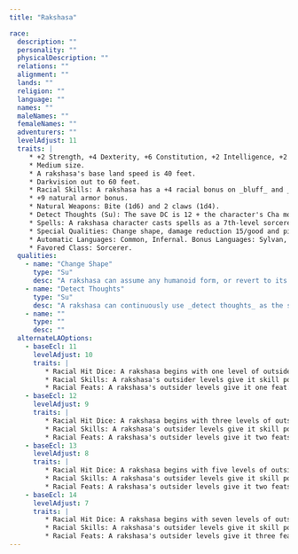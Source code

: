 ```yaml
---
title: "Rakshasa"

race:
  description: ""
  personality: ""
  physicalDescription: ""
  relations: ""
  alignment: ""
  lands: ""
  religion: ""
  language: ""
  names: ""
  maleNames: ""
  femaleNames: ""
  adventurers: ""
  levelAdjust: 11
  traits: |
     * +2 Strength, +4 Dexterity, +6 Constitution, +2 Intelligence, +2 Wisdom, +6 Charisma.
     * Medium size.
     * A rakshasa's base land speed is 40 feet.
     * Darkvision out to 60 feet.
     * Racial Skills: A rakshasa has a +4 racial bonus on _bluff_ and _disguise_ checks, and it can gain further bonuses by using change shape (+10 on _disguise_ checks) and _detect thoughts_ (+4 on _bluff_ and _disguise_ checks).
     * +9 natural armor bonus.
     * Natural Weapons: Bite (1d6) and 2 claws (1d4).
     * Detect Thoughts (Su): The save DC is 12 + the character's Cha modifier.
     * Spells: A rakshasa character casts spells as a 7th-level sorcerer. If the character takes additional levels of sorcerer, these levels stack with the rakshasa's base spellcasting ability for spells known, spells per day, and other effects dependent on caster level. A rakshasa character likewise uses the sum of its racial spellcasting levels and class levels to determine the abilities of its familiar.
     * Special Qualities: Change shape, damage reduction 15/good and piercing, spell resistance equal to 20 + class levels.
     * Automatic Languages: Common, Infernal. Bonus Languages: Sylvan, Undercommon.
     * Favored Class: Sorcerer.
  qualities:
    - name: "Change Shape"
      type: "Su"
      desc: "A rakshasa can assume any humanoid form, or revert to its own form, as a standard action. In humanoid form, a rakshasa loses its claw and bite attacks (although it often equips itself with weapons and armor instead). A rakshasa remains in one form until it chooses to assume a new one. A change in form cannot be dispelled, but the rakshasa reverts to its natural form when killed. A {% spell_link true-seeing %} spell reveals its natural form."
    - name: "Detect Thoughts"
      type: "Su"
      desc: "A rakshasa can continuously use _detect thoughts_ as the spell (caster level 7+HD; Will DC 12+Cha mod negates). It can suppress or resume this ability as a free action."
    - name: ""
      type: ""
      desc: ""
  alternateLAOptions:
    - baseEcl: 11
      levelAdjust: 10
      traits: |
         * Racial Hit Dice: A rakshasa begins with one level of outsider, which provide 1d8 Hit Dice, a base attack bonus of +1, and base saving throw bonuses of Fort +2, Ref +2, and Will +2.
         * Racial Skills: A rakshasa's outsider levels give it skill points equal to 4 * (8 + Int modifier). Its class skills are _bluff_, _disguise_, _listen_, _move silently_, _perform_, _sense motive_, and _spot_.
         * Racial Feats: A rakshasa's outsider levels give it one feat.
    - baseEcl: 12
      levelAdjust: 9
      traits: |
         * Racial Hit Dice: A rakshasa begins with three levels of outsider, which provide 3d8 Hit Dice, a base attack bonus of +3, and base saving throw bonuses of Fort +3, Ref +3, and Will +3.
         * Racial Skills: A rakshasa's outsider levels give it skill points equal to 6 * (8 + Int modifier). Its class skills are _bluff_, _disguise_, _listen_, _move silently_, _perform_, _sense motive_, and _spot_.
         * Racial Feats: A rakshasa's outsider levels give it two feats.
    - baseEcl: 13
      levelAdjust: 8
      traits: |
         * Racial Hit Dice: A rakshasa begins with five levels of outsider, which provide 5d8 Hit Dice, a base attack bonus of +5, and base saving throw bonuses of Fort +4, Ref +4, and Will +4.
         * Racial Skills: A rakshasa's outsider levels give it skill points equal to 8 * (8 + Int modifier). Its class skills are _bluff_, _disguise_, _listen_, _move silently_, _perform_, _sense motive_, and _spot_.
         * Racial Feats: A rakshasa's outsider levels give it two feats.
    - baseEcl: 14
      levelAdjust: 7
      traits: |
         * Racial Hit Dice: A rakshasa begins with seven levels of outsider, which provide 7d8 Hit Dice, a base attack bonus of +7, and base saving throw bonuses of Fort +5, Ref +5, and Will +5.
         * Racial Skills: A rakshasa's outsider levels give it skill points equal to 10 * (8 + Int modifier). Its class skills are _bluff_, _disguise_, _listen_, _move silently_, _perform_, _sense motive_, and _spot_.
         * Racial Feats: A rakshasa's outsider levels give it three feats.
---
```

